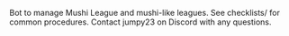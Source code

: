 Bot to manage Mushi League and mushi-like leagues. See checklists/ for common procedures. Contact jumpy23 on Discord with any questions.